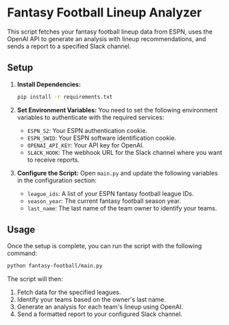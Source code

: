 # Fantasy Football Lineup Analyzer

This script fetches your fantasy football lineup data from ESPN, uses the OpenAI API to generate an analysis with lineup recommendations, and sends a report to a specified Slack channel.

## Setup

1.  **Install Dependencies:**
    ```bash
    pip install -r requirements.txt
    ```

2.  **Set Environment Variables:**
    You need to set the following environment variables to authenticate with the required services:
    - `ESPN_S2`: Your ESPN authentication cookie.
    - `ESPN_SWID`: Your ESPN software identification cookie.
    - `OPENAI_API_KEY`: Your API key for OpenAI.
    - `SLACK_HOOK`: The webhook URL for the Slack channel where you want to receive reports.

3.  **Configure the Script:**
    Open `main.py` and update the following variables in the configuration section:
    - `league_ids`: A list of your ESPN fantasy football league IDs.
    - `season_year`: The current fantasy football season year.
    - `last_name`: The last name of the team owner to identify your teams.

## Usage

Once the setup is complete, you can run the script with the following command:

```bash
python fantasy-football/main.py
```

The script will then:
1.  Fetch data for the specified leagues.
2.  Identify your teams based on the owner's last name.
3.  Generate an analysis for each team's lineup using OpenAI.
4.  Send a formatted report to your configured Slack channel.

